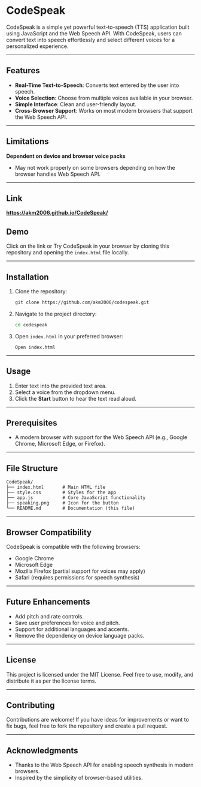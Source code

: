 # CodeSpeak

CodeSpeak is a simple yet powerful text-to-speech (TTS) application built using JavaScript and the Web Speech API. With CodeSpeak, users can convert text into speech effortlessly and select different voices for a personalized experience.

---

## Features

- **Real-Time Text-to-Speech**: Converts text entered by the user into speech.
- **Voice Selection**: Choose from multiple voices available in your browser.
- **Simple Interface**: Clean and user-friendly layout.
- **Cross-Browser Support**: Works on most modern browsers that support the Web Speech API.

---
## Limitations

**Dependent on device and browser voice packs**
- May not work properly on some browsers depending on how the browser handles Web Speech API.

---

## Link
**https://akm2006.github.io/CodeSpeak/**

## Demo

Click on the link or Try CodeSpeak in your browser by cloning this repository and opening the `index.html` file locally.

---

## Installation

1. Clone the repository:
   ```bash
   git clone https://github.com/akm2006/codespeak.git
   ```

2. Navigate to the project directory:
   ```bash
   cd codespeak
   ```

3. Open `index.html` in your preferred browser:
   ```
   Open index.html
   ```

---

## Usage

1. Enter text into the provided text area.
2. Select a voice from the dropdown menu.
3. Click the **Start** button to hear the text read aloud.

---

## Prerequisites

- A modern browser with support for the Web Speech API (e.g., Google Chrome, Microsoft Edge, or Firefox).

---

## File Structure

```
CodeSpeak/
├── index.html       # Main HTML file
├── style.css        # Styles for the app
├── app.js           # Core JavaScript functionality
├── speaking.png     # Icon for the button
└── README.md        # Documentation (this file)
```

---

## Browser Compatibility

CodeSpeak is compatible with the following browsers:

- Google Chrome
- Microsoft Edge
- Mozilla Firefox (partial support for voices may apply)
- Safari (requires permissions for speech synthesis)

---

## Future Enhancements

- Add pitch and rate controls.
- Save user preferences for voice and pitch.
- Support for additional languages and accents.
- Remove the dependency on device language packs.

---

## License

This project is licensed under the MIT License. Feel free to use, modify, and distribute it as per the license terms.

---

## Contributing

Contributions are welcome! If you have ideas for improvements or want to fix bugs, feel free to fork the repository and create a pull request.

---

## Acknowledgments

- Thanks to the Web Speech API for enabling speech synthesis in modern browsers.
- Inspired by the simplicity of browser-based utilities.
